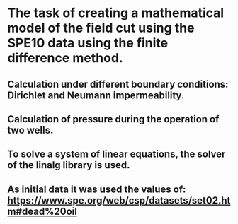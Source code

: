 # The task of creating a mathematical model of the field cut using the SPE10 data using the finite difference method.

## Calculation under different boundary conditions: Dirichlet and Neumann impermeability.

## Calculation of pressure during the operation of two wells.

## To solve a system of linear equations, the solver of the linalg library is used.

## As initial data it was used the values of: https://www.spe.org/web/csp/datasets/set02.htm#dead%20oil
